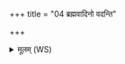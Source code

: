 +++
title = "04 ब्रह्मवादिनो वदन्ति"

+++
<details><summary>मूलम् (WS)</summary>

ब्रह्मवादिनो वदन्ति प्रत्यञ्चमोदनं प्राशीः  
पराञ्च त्वमोदनं प्राशीस्त्वामोदना इति ।  
कस्यैनं श्रोत्राभ्यां प्राशीः ॥ ४ ॥
</details>